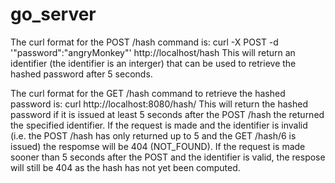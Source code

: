 # go_server

The curl format for the POST /hash command is: curl -X POST -d '"password":"angryMonkey"' http://localhost/hash
This will return an identifier (the identifier is an interger) that can be used to retrieve the hashed password after 5 seconds.

The curl format for the GET /hash command to retrieve the hashed password is: curl http://localhost:8080/hash/<identifier which is an integer>
This will return the hashed password if it is issued at least 5 seconds after the POST /hash the returned the specified identifier.
If the request is made and the identifier is invalid (i.e. the POST /hash has only returned up to 5 and the GET /hash/6 is issued) the respomse
  will be 404 (NOT_FOUND).
If the request is made sooner than 5 seconds after the POST and the identifier is valid, the respose will still be 404 as the hash has not yet been computed.
